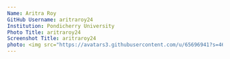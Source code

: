 ```yaml
---
Name: Aritra Roy
GitHub Username: aritraroy24
Institution: Pondicherry University
Photo Title: aritraroy24
Screenshot Title: aritraroy24
photo: <img src="https://avatars3.githubusercontent.com/u/65696941?s=460&u=42bc50280019d4ff2f855250209943b90e4953e5&v=4" width="100px;" alt=""/>
---
```

